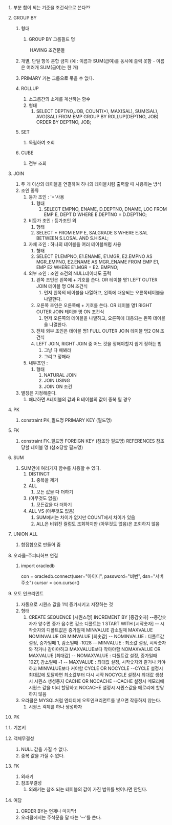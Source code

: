 1. 부분 합이 되는 기준을 조건식으로 쓴다??

2. GROUP BY

   1. 형태

      1. GROUP BY 그룹필드 명

         ​	HAVING 조건문들

   2. 개별, 단일 항목 혼합 금지 (예 : 이름과 SUM(급여)를 동시에 출력 못함 - 이름은 여러개 SUM(급여)는 한 개)

   3. PRIMARY 키는 그룹으로 묶을 수 없다. 

   4. ROLLUP

      1. 소그룹간의 소계를 계산하는 함수
      2. 형태
         1. SELECT DEPTNO,JOB, COUNT(*), MAX(SAL), SUM(SAL), AVG(SAL)
            	FROM EMP
            	GROUP BY ROLLUP(DEPTNO, JOB)
            	ORDER BY DEPTNO, JOB;

   5. SET

      1. 독립하여 조회

   6. CUBE

      1. 전부 조회

3. JOIN

   1. 두 개 이상의 테이블을 연결하여 하나의 테이블처럼 출력할 때 사용하는 방식
   2. 조인 종류
      1. 등가 조인 : '='사용
         1. 형태
            1. SELECT EMPNO, ENAME, D.DEPTNO, DNAME, LOC
               FROM EMP E, DEPT D
               WHERE E.DEPTNO = D.DEPTNO;
      2. 비등가 조인 : 등가조인 외
         1. 형태
         2. SELECT * FROM EMP E, SALGRADE S
            WHERE E.SAL BETWEEN S.LOSAL AND S.HISAL;
      3. 자체 조인 : 하나의 테이블을 여러 테이블처럼 사용
         1. 형태
         2. SELECT E1.EMPNO, E1.ENAME, E1.MGR, 
            E2.EMPNO AS MGR_EMPNO,
            E2.ENAME AS MGR_ENAME
            FROM EMP E1, EMP E2
            WHERE E1.MGR = E2. EMPNO;
      4. 외부 조인 : 조인 조건의 NULL데이터도 출력
         1. 왼쪽 조인은 왼쪽에 + 기호를 쓴다. OR 테이블 명1 LEFT OUTER JOIN 테이블 명 ON 조건식
            1. 먼저 왼쪽의 테이블을 나열하고, 왼쪽에 대응되는 오른쪽테이블을 나열한다.
         2. 오른쪽 조인은 오른쪽에 + 기호를 쓴다. OR 테이블 명1 RIGHT OUTER JOIN 테이블 명 ON 조건식
            1. 먼저 오른쪽의 테이블을 나열하고, 오른쪽에 대응되는 왼쪽 테이블을 나열한다.
         3. 전체 외부 조인은  테이블 명1 FULL OUTER JOIN 테이블 명2 ON 조건식
         4. LEFT JOIN, RIGHT JOIN 중 어느 것을 정해야할지 쉽게 정하는 법
            1. 그냥 다 해봐라
            2. 그리고 정해라
      5. 내부조인 : 
         1. 형태
            1. NATURAL JOIN
            2. JOIN USING
            3. JOIN ON 조건
   3. 별칭은 지정해준다.
      1. 왜냐하면 A테이블의 값과 B 테이블의 값이 중복 될 경우 

4. PK

   1. constraint PK_필드명 PRIMARY KEY (필드명)

5. FK

   1. constraint FK_필드명 FOREIGN KEY (참조당 필드명) REFERENCES 참조당할 테이블 명 (참조당할 필드명)

6. SUM

   1. SUM안에 여러가지 함수를 사용할 수 있다.
      1. DISTINCT
         1. 중복을 제거
      2. ALL
         1. 모든 값을 다 더하기
      3. (아무것도 없음)
         1. 모든값을 다 더하기
      4. ALL VS (아무것도 없음)
         1. SUM에서는 차이가 없지만 COUNT에서 차이가 있음
         2. ALL은 비워진 컬럼도 조회하지만 (아무것도 없음)은 조회하지 않음

7. UNION ALL

   1. 합집합으로 만들어 줌

8. 오라클-주피터허브 연결

   1. import oracledb

      con = oracledb.connect(user="아이디", password="비번", dsn="서버주소")
      cursor = con.cursor()

9. 오토 인크리먼트

   1. 자동으로 시퀀스 값을 1씩 증가시키고 저장하는 것
   2. 형태
      1. CREATE SEQUENCE [시퀀스명]
         INCREMENT BY [증감숫자] --증감숫자가 양수면 증가 음수면 감소 디폴트는 1
         START WITH [시작숫자] -- 시작숫자의 디폴트값은 증가일때 MINVALUE 감소일때 MAXVALUE
         NOMINVALUE OR MINVALUE [최솟값] -- NOMINVALUE : 디폴트값 설정, 증가일때 1, 감소일때 -1028 
                                        -- MINVALUE : 최소값 설정, 시작숫자와 작거나 같아야하고 MAXVALUE보다 작아야함
         NOMAXVALUE OR MAXVALUE [최대값] -- NOMAXVALUE : 디폴트값 설정, 증가일때 1027, 감소일때 -1
                                        -- MAXVALUE : 최대값 설정, 시작숫자와 같거나 커야하고 MINVALUE보다 커야함
         CYCLE OR NOCYCLE --CYCLE 설정시 최대값에 도달하면 최소값부터 다시 시작 NOCYCLE 설정시 최대값 생성 시 시퀀스 생성중지
         CACHE OR NOCACHE --CACHE 설정시 메모리에 시퀀스 값을 미리 할당하고 NOCACHE 설정시 시퀀스값을 메로리에 할당하지 않음
   3. 오라클은 MYSQL처럼 엔티티에 오토인크리먼트를 넣으면 작동하지 않는다.
      1. 시퀀스 객체를 하나 생성하자

10. PK

   1. 기본키
   2. 객체무결성
      1. NULL 값을 가질 수 없다.
      2. 중복 값을 가질 수 없다.

11. FK

    1. 외래키
    2. 참조무결성
       1. 외래키는 참조 되는 테이블의 값이 가진 범위를 벗어나면 안된다.

12. 여담
    1. ORDER BY는 언제나 마지막!
    2. 오라클에서는 주석문을 달 때는 '--'를 쓴다.



